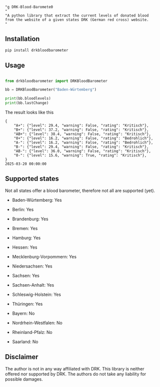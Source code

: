     "g DRK-Blood-Baromete0
    "
    "A python library that extract the current levels of donated blood from the website of a given states DRK (German red cross) website.
    "
## Installation

```sh
pip install drkbloodbarometer
```

## Usage

```python

from drkbloodbarometer import DRKBloodBarometer

bb = DRKBloodBarometer("Baden-Würtemberg")

print(bb.bloodlevels)
print(bb.lastChange)
```

The result looks like this

```
{
    "A+": {"level": 29.4, "warning": False, "rating": "Kritisch"},
    "B+": {"level": 37.2, "warning": False, "rating": "Kritisch"},
    "AB+": {"level": 38.4, "warning": False, "rating": "Kritisch"},
    "0+": {"level": 16.2, "warning": False, "rating": "Bedrohlich"},
    "A-": {"level": 16.2, "warning": False, "rating": "Bedrohlich"},
    "B-": {"level": 29.4, "warning": False, "rating": "Kritisch"},
    "AB-": {"level": 36.0, "warning": False, "rating": "Kritisch"},
    "0-": {"level": 15.6, "warning": True, "rating": "Kritisch"},
}
2025-03-20 00:00:00
```

## Supported states

Not all states offer a blood barometer, therefore not all are supported (yet).

 - Baden-Würtemberg: Yes
 - Berlin: Yes
 - Brandenburg: Yes
 - Bremen: Yes
 - Hamburg: Yes
 - Hessen: Yes
 - Mecklenburg-Vorpommern: Yes
 - Niedersachsen: Yes
 - Sachsen: Yes
 - Sachsen-Anhalt: Yes
 - Schleswig-Holstein: Yes
 - Thüringen: Yes


 - Bayern: No 
 - Nordrhein-Westfalen: No
 - Rheinland-Pfalz: No
 - Saarland: No

## Disclaimer

The author is not in any way affiliated with DRK. This library is neither offered nor supported by DRK. The authors do not take any liability for possible damages.
